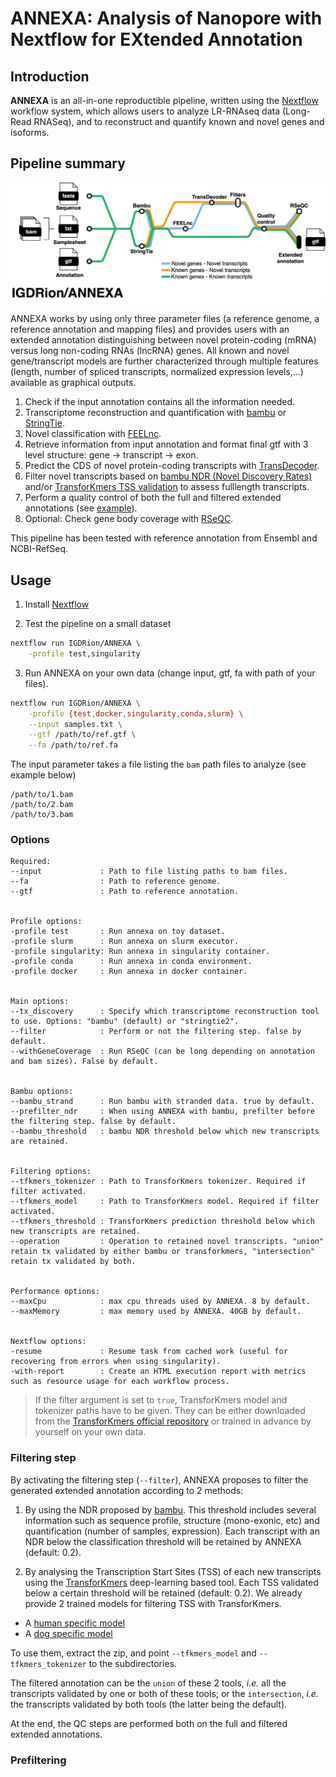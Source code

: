 # ANNEXA: Analysis of Nanopore with Nextflow for EXtended Annotation

## Introduction

**ANNEXA** is an all-in-one reproductible pipeline, written using the [Nextflow](https://nextflow.io) workflow system, which allows users to analyze LR-RNAseq data (Long-Read RNASeq), and to reconstruct and quantify known and novel genes and isoforms.

## Pipeline summary

![Metro map](./assets/metro_map.png)

ANNEXA works by using only three parameter files (a reference genome, a reference annotation and mapping files) and provides users with an extended annotation distinguishing between novel protein-coding (mRNA) versus long non-coding RNAs (lncRNA) genes. All known and novel gene/transcript models are further characterized through multiple features (length, number of spliced transcripts, normalized expression levels,...) available as graphical outputs.

1. Check if the input annotation contains all the information needed.
2. Transcriptome reconstruction and quantification with [bambu](https://github.com/GoekeLab/bambu) or [StringTie](https://github.com/gpertea/stringtie).
3. Novel classification with [FEELnc](https://github.com/tderrien/FEELnc).
4. Retrieve information from input annotation and format final gtf with 3 level structure: gene -> transcript -> exon.
5. Predict the CDS of novel protein-coding transcripts with [TransDecoder](https://github.com/TransDecoder/TransDecoder).
6. Filter novel transcripts based on [bambu NDR (Novel Discovery Rates)](https://github.com/GoekeLab/bambu) and/or [TransforKmers TSS validation](https://github.com/IGDRion/transforkmers) to assess fulllength transcripts.
7. Perform a quality control of both the full and filtered extended annotations (see [example](https://github.com/igdrion/ANNEXA/blob/master/examples/results/qc_gtf.pdf)).
8. Optional: Check gene body coverage with [RSeQC](http://rseqc.sourceforge.net/#genebody-coverage-py).

This pipeline has been tested with reference annotation from Ensembl and NCBI-RefSeq.

## Usage

1. Install [Nextflow](https://www.nextflow.io/docs/latest/getstarted.html#installation)

2. Test the pipeline on a small dataset

```sh
nextflow run IGDRion/ANNEXA \
    -profile test,singularity
```

3. Run ANNEXA on your own data (change input, gtf, fa with path of your files).

```sh
nextflow run IGDRion/ANNEXA \
    -profile {test,docker,singularity,conda,slurm} \
    --input samples.txt \
    --gtf /path/to/ref.gtf \
    --fa /path/to/ref.fa
```

The input parameter takes a file listing the `bam` path files to analyze (see example below)

```
/path/to/1.bam
/path/to/2.bam
/path/to/3.bam
```

### Options

```
Required:
--input             : Path to file listing paths to bam files.
--fa                : Path to reference genome.
--gtf               : Path to reference annotation.


Profile options:
-profile test       : Run annexa on toy dataset.
-profile slurm      : Run annexa on slurm executor.
-profile singularity: Run annexa in singularity container.
-profile conda      : Run annexa in conda environment.
-profile docker     : Run annexa in docker container.


Main options:
--tx_discovery      : Specify which transcriptome reconstruction tool to use. Options: "bambu" (default) or "stringtie2".
--filter            : Perform or not the filtering step. false by default.
--withGeneCoverage  : Run RSeQC (can be long depending on annotation and bam sizes). False by default.


Bambu options:
--bambu_strand      : Run bambu with stranded data. true by default.
--prefilter_ndr     : When using ANNEXA with bambu, prefilter before the filtering step. false by default.
--bambu_threshold   : bambu NDR threshold below which new transcripts are retained.


Filtering options:
--tfkmers_tokenizer : Path to TransforKmers tokenizer. Required if filter activated.
--tfkmers_model     : Path to TransforKmers model. Required if filter activated.
--tfkmers_threshold : TransforKmers prediction threshold below which new transcripts are retained.
--operation         : Operation to retained novel transcripts. "union" retain tx validated by either bambu or transforkmers, "intersection" retain tx validated by both.


Performance options:
--maxCpu            : max cpu threads used by ANNEXA. 8 by default.
--maxMemory         : max memory used by ANNEXA. 40GB by default.


Nextflow options:
-resume             : Resume task from cached work (useful for recovering from errors when using singularity).
-with-report        : Create an HTML execution report with metrics such as resource usage for each workflow process.
```

> If the filter argument is set to `true`, TransforKmers model and tokenizer paths have to be given. They can be either downloaded from the [TransforKmers official repository](https://github.com/IGDRion/TransforKmers) or trained in advance by yourself on your own data.

### Filtering step

By activating the filtering step (`--filter`), ANNEXA proposes to filter the generated extended annotation according to 2 methods:

1. By using the NDR proposed by [bambu](https://github.com/GoekeLab/bambu). This threshold includes several information such as sequence profile, structure (mono-exonic, etc) and quantification (number of samples, expression). Each transcript with an NDR below the classification threshold will be retained by ANNEXA (default: 0.2).

2. By analysing the Transcription Start Sites (TSS) of each new transcripts using the [TransforKmers](https://github.com/IGDRion/TransforKmers) deep-learning based tool. Each TSS validated below a certain threshold will be retained (default: 0.2). We already provide 2 trained models for filtering TSS with TransforKmers.

- A [human specific
  model](https://genostack-api-swift.genouest.org/v1/AUTH_07c8a078861e436ba41c4416a821e5d0/transforkmers/hsa_5prime_bert_6-512.zip?temp_url_sig=59e4bd439f42fc2bb8953e78eae82306466917d2&temp_url_expires=2661501621)
- A [dog specific model](https://genostack-api-swift.genouest.org/v1/AUTH_07c8a078861e436ba41c4416a821e5d0/transforkmers/dog_5prime_bert_6-512.zip?temp_url_sig=a5378b6f2cc9ffc10b8f5d4fa6e535070d22f845&temp_url_expires=2661844043)

To use them, extract the zip, and point `--tfkmers_model` and `--tfkmers_tokenizer` to the subdirectories.

The filtered annotation can be the `union` of these 2 tools, _i.e._ all the transcripts validated by one or both of these tools; or the `intersection`, _i.e._ the transcripts validated by both tools (the latter being the default).

At the end, the QC steps are performed both on the full and filtered extended annotations.

### Prefiltering
